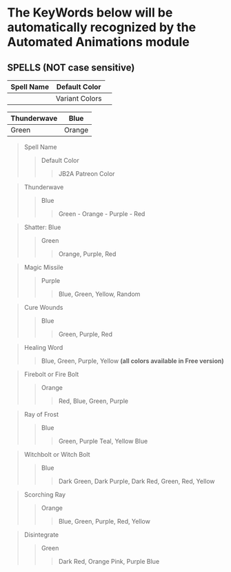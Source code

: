# The KeyWords below will be automatically recognized by the Automated Animations module  

## SPELLS  (NOT case sensitive)

|Spell Name | Default Color|
|----------|----------------|
|<td colspan=3>Variant Colors|
  
|Thunderwave | Blue|
|----------|----------------|
|Green|Orange|Purple|Red|

>Spell Name
>>Default Color
>>>JB2A Patreon Color

>Thunderwave
>>Blue
>>>Green - Orange - Purple - Red  

>Shatter: Blue
>>Green
>>>Orange, Purple, Red  

>Magic Missile
>>Purple
>>>Blue, Green, Yellow, Random  

>Cure Wounds
>>Blue
>>>Green, Purple, Red  

>Healing Word
>>Blue, Green, Purple, Yellow **(all colors available in Free version)**  

>Firebolt or Fire Bolt
>>Orange
>>>Red, Blue, Green, Purple  

>Ray of Frost
>>Blue
>>>Green, Purple Teal, Yellow Blue  

>Witchbolt or Witch Bolt
>>Blue
>>>Dark Green, Dark Purple, Dark Red, Green, Red, Yellow  

>Scorching Ray
>>Orange
>>>Blue, Green, Purple, Red, Yellow  

>Disintegrate
>>Green
>>>Dark Red, Orange Pink, Purple Blue


